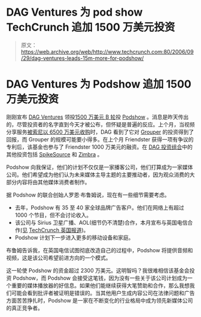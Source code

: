 # DAG Ventures 为 pod show TechCrunch 追加 1500 万美元投资

> 原文：<https://web.archive.org/web/http://www.techcrunch.com:80/2006/09/29/dag-ventures-leads-15m-more-for-podshow/>

# DAG Ventures 为 Podshow 追加 1500 万美元投资

 [](https://web.archive.org/web/20220924205306/http://podshow.com/) 刚刚宣布 [DAG Ventures](https://web.archive.org/web/20220924205306/http://www.dagventures.com/) 领投[1500 万美元 B 轮](https://web.archive.org/web/20220924205306/http://rds.yahoo.com/S=53720272/K=Podshow/v=2/SID=w/l=NSR/R=1/;_ylt=A9iIgMsEZB1FaX8BkwPQtDMD;_ylu=X3oDMTBjMHZkMjZyBHBvcwMxBHNlYwNzcg--/SIG=11vokbeev/EXP=1159640452/*-http%3A//biz.yahoo.com/iw/060929/0168005.html)投 [Podshow](https://web.archive.org/web/20220924205306/http://podshow.com/) 。消息是昨天传出的，尽管投资者的名字直到今天才被公布，但怀疑是普遍的反应。上个月，当视频分享服务[被索尼以 6500 万美元收购](https://web.archive.org/web/20220924205306/http://www.beta.techcrunch.com/2006/08/22/wow-grouper-sells-for-65-million/)时，DAG 看到了它对 [Grouper](https://web.archive.org/web/20220924205306/http://grouper.com/) 的投资得到了回报，而 Grouper 的规模可能要小得多。在上个月 Friendster 获得一项有争议的专利后，该基金也参与了 Friendster 1000 万美元的融资。在 [DAG 投资组合](https://web.archive.org/web/20220924205306/http://www.dagventures.com/folio.html)中的其他投资包括 [SpikeSource](https://web.archive.org/web/20220924205306/http://spikesource.com/) 和 [Zimbra](https://web.archive.org/web/20220924205306/http://zimbra.com/) 。

Podshow 向我保证，他们的计划不仅仅是一家播客公司，他们打算成为一家媒体公司。他们希望成为他们认为未来媒体主导主题的主要推动者，因为观众消费的大部分内容将由其他媒体消费者制作。

据 Podshow 的联合创始人罗恩·布鲁姆说，现在有一些细节需要考虑。

*   去年，Podshow 有 35 至 40 家全球品牌广告客户。他们在网络上有超过 1000 个节目，但不会讨论收入。
*   该公司与 Sirius 卫星广播、AOL(细节仍不清楚)合作，本月宣布与英国电信合作[(见](https://web.archive.org/web/20220924205306/http://www.btpodshow.com/) [TechCrunch 英国报道](https://web.archive.org/web/20220924205306/http://uk.beta.techcrunch.com/?p=82))。
*   Podshow 计划下一步进入更多的移动设备和家庭。

布鲁姆告诉我，在英国电信试图彻底改造自己的过程中，Podshow 将提供音频和视频，这是该公司希望前进方向的一个模式。

这一轮使 Podshow 的资金超过 2300 万美元。这明智吗？我很难相信该基金会投资 Podshow，而 Podshow 会接受这笔钱，因为没有一些关于该公司计划成为一个重要的媒体播放器的好信息。如果他们能继续获得大笔赞助和合作，那么我想我们可能会看到批评者被证明是错误的。当其他用户生成内容公司在法律问题和广告方面苦苦挣扎时，Podshow 是一家在不断变化的行业格局中成为领先新媒体公司的真正竞争者。